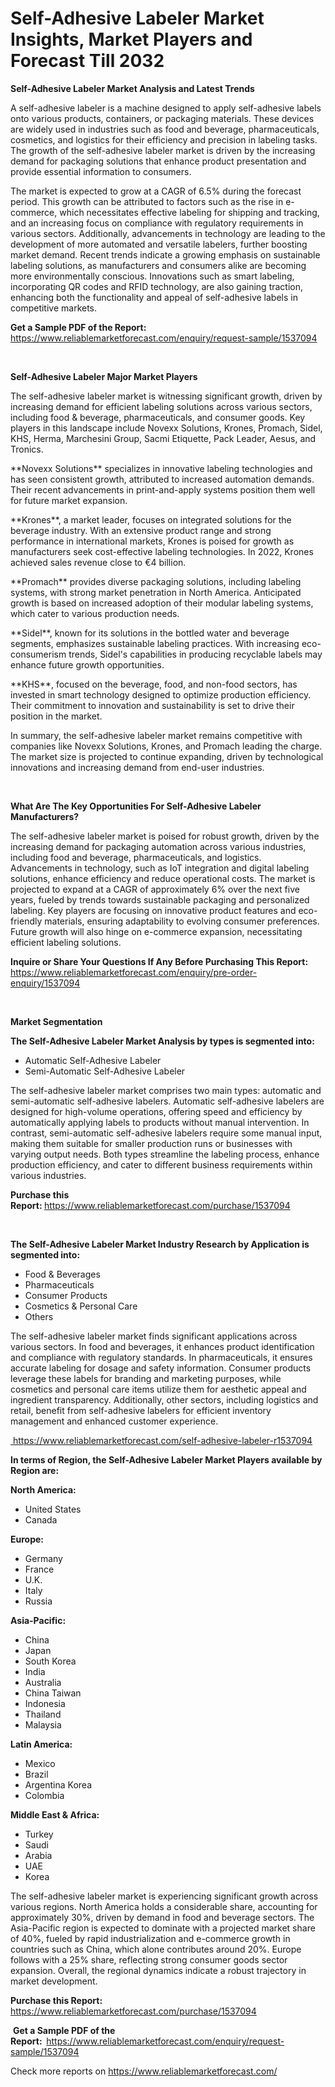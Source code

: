 <p><h1>Self-Adhesive Labeler Market Insights, Market Players and Forecast Till 2032</h1></p><p><strong>Self-Adhesive Labeler Market Analysis and Latest Trends</strong></p>
<p><p>A self-adhesive labeler is a machine designed to apply self-adhesive labels onto various products, containers, or packaging materials. These devices are widely used in industries such as food and beverage, pharmaceuticals, cosmetics, and logistics for their efficiency and precision in labeling tasks. The growth of the self-adhesive labeler market is driven by the increasing demand for packaging solutions that enhance product presentation and provide essential information to consumers.</p><p>The market is expected to grow at a CAGR of 6.5% during the forecast period. This growth can be attributed to factors such as the rise in e-commerce, which necessitates effective labeling for shipping and tracking, and an increasing focus on compliance with regulatory requirements in various sectors. Additionally, advancements in technology are leading to the development of more automated and versatile labelers, further boosting market demand. Recent trends indicate a growing emphasis on sustainable labeling solutions, as manufacturers and consumers alike are becoming more environmentally conscious. Innovations such as smart labeling, incorporating QR codes and RFID technology, are also gaining traction, enhancing both the functionality and appeal of self-adhesive labels in competitive markets.</p></p>
<p><strong>Get a Sample PDF of the Report:&nbsp;</strong> <a href="https://www.reliablemarketforecast.com/enquiry/request-sample/1537094?utm_campaign=2202&utm_medium=2&utm_source=Github&utm_content=ia&utm_term=27022025&utm_id=self-adhesive-labeler">https://www.reliablemarketforecast.com/enquiry/request-sample/1537094</a></p>
<p>&nbsp;</p>
<p><strong>Self-Adhesive Labeler Major Market Players</strong></p>
<p><p>The self-adhesive labeler market is witnessing significant growth, driven by increasing demand for efficient labeling solutions across various sectors, including food & beverage, pharmaceuticals, and consumer goods. Key players in this landscape include Novexx Solutions, Krones, Promach, Sidel, KHS, Herma, Marchesini Group, Sacmi Etiquette, Pack Leader, Aesus, and Tronics.</p><p>**Novexx Solutions** specializes in innovative labeling technologies and has seen consistent growth, attributed to increased automation demands. Their recent advancements in print-and-apply systems position them well for future market expansion.</p><p>**Krones**, a market leader, focuses on integrated solutions for the beverage industry. With an extensive product range and strong performance in international markets, Krones is poised for growth as manufacturers seek cost-effective labeling technologies. In 2022, Krones achieved sales revenue close to €4 billion.</p><p>**Promach** provides diverse packaging solutions, including labeling systems, with strong market penetration in North America. Anticipated growth is based on increased adoption of their modular labeling systems, which cater to various production needs.</p><p>**Sidel**, known for its solutions in the bottled water and beverage segments, emphasizes sustainable labeling practices. With increasing eco-consumerism trends, Sidel's capabilities in producing recyclable labels may enhance future growth opportunities.</p><p>**KHS**, focused on the beverage, food, and non-food sectors, has invested in smart technology designed to optimize production efficiency. Their commitment to innovation and sustainability is set to drive their position in the market.</p><p>In summary, the self-adhesive labeler market remains competitive with companies like Novexx Solutions, Krones, and Promach leading the charge. The market size is projected to continue expanding, driven by technological innovations and increasing demand from end-user industries.</p></p>
<p>&nbsp;</p>
<p><strong>What Are The Key Opportunities For Self-Adhesive Labeler Manufacturers?</strong></p>
<p><p>The self-adhesive labeler market is poised for robust growth, driven by the increasing demand for packaging automation across various industries, including food and beverage, pharmaceuticals, and logistics. Advancements in technology, such as IoT integration and digital labeling solutions, enhance efficiency and reduce operational costs. The market is projected to expand at a CAGR of approximately 6% over the next five years, fueled by trends towards sustainable packaging and personalized labeling. Key players are focusing on innovative product features and eco-friendly materials, ensuring adaptability to evolving consumer preferences. Future growth will also hinge on e-commerce expansion, necessitating efficient labeling solutions.</p></p>
<p><strong>Inquire or Share Your Questions If Any Before Purchasing This Report:</strong> <a href="https://www.reliablemarketforecast.com/enquiry/pre-order-enquiry/1537094?utm_campaign=2202&utm_medium=2&utm_source=Github&utm_content=ia&utm_term=27022025&utm_id=self-adhesive-labeler">https://www.reliablemarketforecast.com/enquiry/pre-order-enquiry/1537094</a></p>
<p>&nbsp;</p>
<p><strong>Market Segmentation</strong></p>
<p><strong>The Self-Adhesive Labeler Market Analysis by types is segmented into:</strong></p>
<p><ul><li>Automatic Self-Adhesive Labeler</li><li>Semi-Automatic Self-Adhesive Labeler</li></ul></p>
<p><p>The self-adhesive labeler market comprises two main types: automatic and semi-automatic self-adhesive labelers. Automatic self-adhesive labelers are designed for high-volume operations, offering speed and efficiency by automatically applying labels to products without manual intervention. In contrast, semi-automatic self-adhesive labelers require some manual input, making them suitable for smaller production runs or businesses with varying output needs. Both types streamline the labeling process, enhance production efficiency, and cater to different business requirements within various industries.</p></p>
<p><strong>Purchase this Report:&nbsp;</strong><a href="https://www.reliablemarketforecast.com/purchase/1537094?utm_campaign=2202&utm_medium=2&utm_source=Github&utm_content=ia&utm_term=27022025&utm_id=self-adhesive-labeler">https://www.reliablemarketforecast.com/purchase/1537094</a></p>
<p>&nbsp;</p>
<p><strong>The Self-Adhesive Labeler Market Industry Research by Application is segmented into:</strong></p>
<p><ul><li>Food & Beverages</li><li>Pharmaceuticals</li><li>Consumer Products</li><li>Cosmetics & Personal Care</li><li>Others</li></ul></p>
<p><p>The self-adhesive labeler market finds significant applications across various sectors. In food and beverages, it enhances product identification and compliance with regulatory standards. In pharmaceuticals, it ensures accurate labeling for dosage and safety information. Consumer products leverage these labels for branding and marketing purposes, while cosmetics and personal care items utilize them for aesthetic appeal and ingredient transparency. Additionally, other sectors, including logistics and retail, benefit from self-adhesive labelers for efficient inventory management and enhanced customer experience.</p></p>
<p><a href="https://www.reliablemarketforecast.com/self-adhesive-labeler-r1537094?utm_campaign=2202&utm_medium=2&utm_source=Github&utm_content=ia&utm_term=27022025&utm_id=self-adhesive-labeler">&nbsp;https://www.reliablemarketforecast.com/self-adhesive-labeler-r1537094</a></p>
<p><strong>In terms of Region, the Self-Adhesive Labeler Market Players available by Region are:</strong></p>
<p>
    <p> <strong> North America: </strong>
        <ul>
            <li>United States</li>
            <li>Canada</li>
        </ul>
        </p> 
    <p> <strong> Europe: </strong>
        <ul>
            <li>Germany</li>
            <li>France</li>
            <li>U.K.</li>
            <li>Italy</li>
            <li>Russia</li>
        </ul>
        </p> 
    <p> <strong> Asia-Pacific: </strong>
        <ul>
            <li>China</li>
            <li>Japan</li>
            <li>South Korea</li>
            <li>India</li>
            <li>Australia</li>
            <li>China Taiwan</li>
            <li>Indonesia</li>
            <li>Thailand</li>
            <li>Malaysia</li>
        </ul>
        </p> 
    <p> <strong> Latin America: </strong>
        <ul>
            <li>Mexico</li>
            <li>Brazil</li>
            <li>Argentina Korea</li>
            <li>Colombia</li>
        </ul>
        </p> 
    <p> <strong> Middle East & Africa: </strong>
        <ul>
            <li>Turkey</li>
            <li>Saudi</li>
            <li>Arabia</li>
            <li>UAE</li>
            <li>Korea</li>
        </ul>
    </p>
    </p>
<p><p>The self-adhesive labeler market is experiencing significant growth across various regions. North America holds a considerable share, accounting for approximately 30%, driven by demand in food and beverage sectors. The Asia-Pacific region is expected to dominate with a projected market share of 40%, fueled by rapid industrialization and e-commerce growth in countries such as China, which alone contributes around 20%. Europe follows with a 25% share, reflecting strong consumer goods sector expansion. Overall, the regional dynamics indicate a robust trajectory in market development.</p></p>
<p><strong>Purchase this Report: </strong><a href="https://www.reliablemarketforecast.com/purchase/1537094?utm_campaign=2202&utm_medium=2&utm_source=Github&utm_content=ia&utm_term=27022025&utm_id=self-adhesive-labeler">https://www.reliablemarketforecast.com/purchase/1537094</a></p>
<p>&nbsp;<strong>Get a Sample PDF of the Report:&nbsp;&nbsp;</strong><a href="https://www.reliablemarketforecast.com/enquiry/request-sample/1537094?utm_campaign=2202&utm_medium=2&utm_source=Github&utm_content=ia&utm_term=27022025&utm_id=self-adhesive-labeler">https://www.reliablemarketforecast.com/enquiry/request-sample/1537094</a></p>
<p><strong></strong></p>
<p>Check more reports on <a href="https://www.reliablemarketforecast.com/?utm_campaign=2202&utm_medium=2&utm_source=Github&utm_content=ia&utm_term=27022025&utm_id=self-adhesive-labeler">https://www.reliablemarketforecast.com/</a></p>